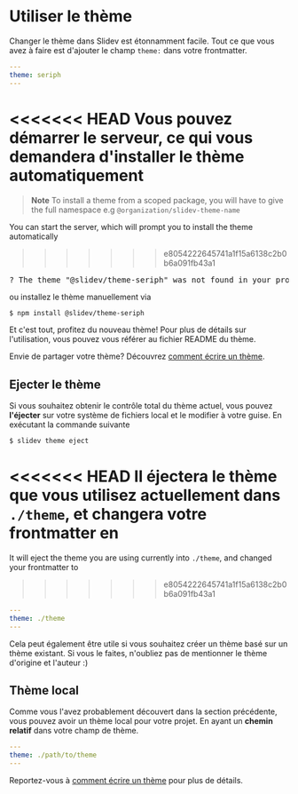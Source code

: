 # Utiliser le thème

Changer le thème dans Slidev est étonnamment facile. Tout ce que vous avez à faire est d'ajouter le champ `theme:` dans votre frontmatter.

```yaml
---
theme: seriph
---
```

<<<<<<< HEAD
Vous pouvez démarrer le serveur, ce qui vous demandera d'installer le thème automatiquement
=======
> **Note**
> To install a theme from a scoped package, you will have to give the full namespace e.g `@organization/slidev-theme-name`

You can start the server, which will prompt you to install the theme automatically
>>>>>>> e8054222645741a1f15a6138c2b0b6a091fb43a1

<div class="language-md">
<pre>
<span class="token keyword">?</span> The theme <span class="token string">"@slidev/theme-seriph"</span> was not found in your project, do you want to install it now? › (Y/n)
</pre>
</div>

ou installez le thème manuellement via

```bash
$ npm install @slidev/theme-seriph
```

Et c'est tout, profitez du nouveau thème! Pour plus de détails sur l'utilisation, vous pouvez vous référer au fichier README du thème.

Envie de partager votre thème? Découvrez [comment écrire un thème](/themes/write-a-theme).

## Ejecter le thème

Si vous souhaitez obtenir le contrôle total du thème actuel, vous pouvez **l'éjecter** sur votre système de fichiers local et le modifier à votre guise. En exécutant la commande suivante

```bash
$ slidev theme eject
```

<<<<<<< HEAD
Il éjectera le thème que vous utilisez actuellement dans `./theme`, et changera votre frontmatter en
=======
It will eject the theme you are using currently into `./theme`, and changed your frontmatter to
>>>>>>> e8054222645741a1f15a6138c2b0b6a091fb43a1

```yaml
---
theme: ./theme
---
```

Cela peut également être utile si vous souhaitez créer un thème basé sur un thème existant. Si vous le faites, n'oubliez pas de mentionner le thème d'origine et l'auteur :)

## Thème local

Comme vous l'avez probablement découvert dans la section précédente, vous pouvez avoir un thème local pour votre projet. En ayant un **chemin relatif** dans votre champ de thème.

```yaml
---
theme: ./path/to/theme
---
```

Reportez-vous à [comment écrire un thème](/themes/write-a-theme) pour plus de détails.
